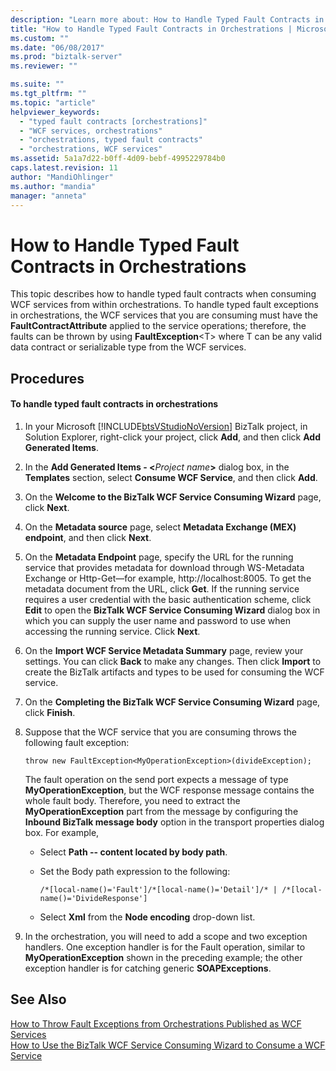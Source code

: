 ```yaml
---
description: "Learn more about: How to Handle Typed Fault Contracts in Orchestrations"
title: "How to Handle Typed Fault Contracts in Orchestrations | Microsoft Docs"
ms.custom: ""
ms.date: "06/08/2017"
ms.prod: "biztalk-server"
ms.reviewer: ""

ms.suite: ""
ms.tgt_pltfrm: ""
ms.topic: "article"
helpviewer_keywords: 
  - "typed fault contracts [orchestrations]"
  - "WCF services, orchestrations"
  - "orchestrations, typed fault contracts"
  - "orchestrations, WCF services"
ms.assetid: 5a1a7d22-b0ff-4d09-bebf-4995229784b0
caps.latest.revision: 11
author: "MandiOhlinger"
ms.author: "mandia"
manager: "anneta"
---
```

# How to Handle Typed Fault Contracts in Orchestrations
This topic describes how to handle typed fault contracts when consuming WCF services from within orchestrations. To handle typed fault exceptions in orchestrations, the WCF services that you are consuming must have the **FaultContractAttribute** applied to the service operations; therefore, the faults can be thrown by using **FaultException**\<T\> where T can be any valid data contract or serializable type from the WCF services.  
  
## Procedures  
  
#### To handle typed fault contracts in orchestrations  
  
1. In your Microsoft [!INCLUDE[btsVStudioNoVersion](../includes/btsvstudionoversion-md.md)] BizTalk project, in Solution Explorer, right-click your project, click **Add**, and then click **Add Generated Items**.  
  
2. In the **Add Generated Items - \<**<em>Project name</em>**\>** dialog box, in the **Templates** section, select **Consume WCF Service**, and then click **Add**.  
  
3. On the **Welcome to the BizTalk WCF Service Consuming Wizard** page, click **Next**.  
  
4. On the **Metadata source** page, select **Metadata Exchange (MEX) endpoint**, and then click **Next**.  
  
5. On the **Metadata Endpoint** page, specify the URL for the running service that provides metadata for download through WS-Metadata Exchange or Http-Get—for example, http://localhost:8005. To get the metadata document from the URL, click **Get**. If the running service requires a user credential with the basic authentication scheme, click **Edit** to open the **BizTalk WCF Service Consuming Wizard** dialog box in which you can supply the user name and password to use when accessing the running service. Click **Next**.  
  
6. On the **Import WCF Service Metadata Summary** page, review your settings. You can click **Back** to make any changes. Then click **Import** to create the BizTalk artifacts and types to be used for consuming the WCF service.  
  
7. On the **Completing the BizTalk WCF Service Consuming Wizard** page, click **Finish**.  
  
8. Suppose that the WCF service that you are consuming throws the following fault exception:  
  
   ```  
   throw new FaultException<MyOperationException>(divideException);  
   ```  
  
    The fault operation on the send port expects a message of type **MyOperationException**, but the WCF response message contains the whole fault body. Therefore, you need to extract the **MyOperationException** part from the message by configuring the **Inbound BizTalk message body** option in the transport properties dialog box. For example,  
  
   -   Select **Path -- content located by body path**.  
  
   -   Set the Body path expression to the following:  
  
       ```  
       /*[local-name()='Fault']/*[local-name()='Detail']/* | /*[local-name()='DivideResponse']  
       ```  
  
   -   Select **Xml** from the **Node encoding** drop-down list.  
  
9. In the orchestration, you will need to add a scope and two exception handlers. One exception handler is for the Fault operation, similar to **MyOperationException** shown in the preceding example; the other exception handler is for catching generic **SOAPExceptions**.  
  
## See Also  
 [How to Throw Fault Exceptions from Orchestrations Published as WCF Services](../core/how-to-throw-fault-exceptions-from-orchestrations-published-as-wcf-services.md)   
 [How to Use the BizTalk WCF Service Consuming Wizard to Consume a WCF Service](../core/how-to-use-the-biztalk-wcf-service-consuming-wizard-to-consume-a-wcf-service.md)
